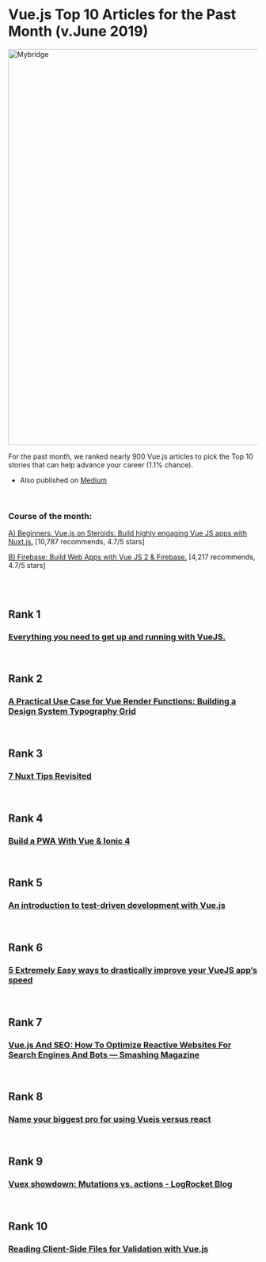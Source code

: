 # Vue.js Top 10 Articles for the Past Month (v.June 2019)

[<img src="vue-1906-top10" width="800" alt="Mybridge">](https://medium.mybridge.co/vue-js-top-10-articles-for-the-past-month-v-june-2019-23eb572aa2a7)

For the past month, we ranked nearly 900 Vue.js articles to pick the Top 10 stories that can help advance your career (1.1% chance).

* Also published on [Medium](https://medium.mybridge.co/vue-js-top-10-articles-for-the-past-month-v-june-2019-23eb572aa2a7)

<br>

### Course of the month:


[A) Beginners: Vue.js on Steroids: Build highly engaging Vue JS apps with Nuxt.js.](http://bit.ly/2GU4V01) [10,787 recommends, 4.7/5 stars]

[B) Firebase: Build Web Apps with Vue JS 2 & Firebase.](http://bit.ly/2Iqf4p6) [4,217 recommends, 4.7/5 stars]

<br>
<br>

## Rank 1
### [Everything you need to get up and running with VueJS.](https://dev.to/therealdanvega/everything-you-need-to-get-up-and-running-with-vuejs-8c4?utm_source=mybridge&utm_medium=blog&utm_campaign=read_more)


<br>

## Rank 2
### [A Practical Use Case for Vue Render Functions: Building a Design System Typography Grid](https://css-tricks.com/a-practical-use-case-for-vue-render-functions-building-a-design-system-typography-grid?utm_source=mybridge&utm_medium=blog&utm_campaign=read_more)


<br>

## Rank 3
### [7 Nuxt Tips Revisited](https://vuejsdevelopers.com/2019/05/20/7-nuxt-tips-revisited?utm_source=mybridge&utm_medium=blog&utm_campaign=read_more)


<br>

## Rank 4
### [Build a PWA With Vue & Ionic 4](https://www.youtube.com/watch?v=6H1wftPS0oo?utm_source=mybridge&utm_medium=blog&utm_campaign=read_more)


<br>

## Rank 5
### [An introduction to test-driven development with Vue.js](https://www.freecodecamp.org/news/an-introduction-to-tdd-with-vue-js-66544710b50c?utm_source=mybridge&utm_medium=blog&utm_campaign=read_more)


<br>

## Rank 6
### [5 Extremely Easy ways to drastically improve your VueJS app’s speed](https://dev.to/veebuv/5-extremely-easy-ways-to-drastically-improve-your-vuejs-app-s-speed-5k0?utm_source=mybridge&utm_medium=blog&utm_campaign=read_more)


<br>

## Rank 7
### [Vue.js And SEO: How To Optimize Reactive Websites For Search Engines And Bots — Smashing Magazine](https://www.smashingmagazine.com/2019/05/vue-js-seo-reactive-websites-search-engines-bots?utm_source=mybridge&utm_medium=blog&utm_campaign=read_more)


<br>

## Rank 8
### [Name your biggest pro for using Vuejs versus react](https://old.reddit.com/r/vuejs/comments/bvd6ha/name_your_biggest_pro_for_using_vuejs_versus_react?utm_source=mybridge&utm_medium=blog&utm_campaign=read_more)


<br>

## Rank 9
### [Vuex showdown: Mutations vs. actions - LogRocket Blog](https://blog.logrocket.com/vuex-showdown-mutations-vs-actions-f48f2f7df54b?utm_source=mybridge&utm_medium=blog&utm_campaign=read_more)


<br>

## Rank 10
### [Reading Client-Side Files for Validation with Vue.js](https://www.raymondcamden.com/2019/05/21/reading-client-side-files-for-validation-with-vuejs?utm_source=mybridge&utm_medium=blog&utm_campaign=read_more)


                    
